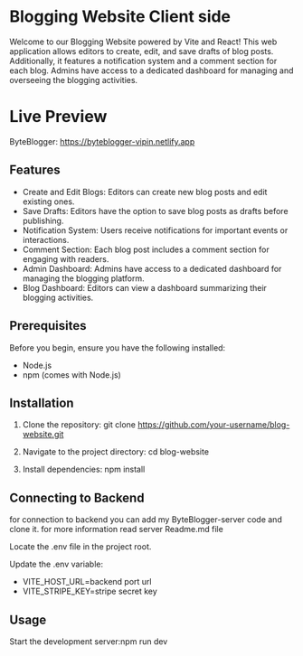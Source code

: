 # Blogging Website Client side

Welcome to our Blogging Website powered by Vite and React! This web application allows editors to create, edit, and save drafts of blog posts. Additionally, it features a notification system and a comment section for each blog. Admins have access to a dedicated dashboard for managing and overseeing the blogging activities.

# Live Preview

ByteBlogger: https://byteblogger-vipin.netlify.app

## Features

- Create and Edit Blogs: Editors can create new blog posts and edit existing ones.
- Save Drafts: Editors have the option to save blog posts as drafts before publishing.
- Notification System: Users receive notifications for important events or interactions.
- Comment Section: Each blog post includes a comment section for engaging with readers.
- Admin Dashboard: Admins have access to a dedicated dashboard for managing the blogging platform.
- Blog Dashboard: Editors can view a dashboard summarizing their blogging activities.

## Prerequisites

Before you begin, ensure you have the following installed:

- Node.js
- npm (comes with Node.js)

## Installation

1. Clone the repository:
   git clone https://github.com/your-username/blog-website.git

2. Navigate to the project directory:
   cd blog-website

3. Install dependencies:
   npm install

## Connecting to Backend

for connection to backend you can add my ByteBlogger-server code and clone it. for more information read server Readme.md file

Locate the .env file in the project root.

Update the .env variable:

- VITE_HOST_URL=backend port url
- VITE_STRIPE_KEY=stripe secret key

## Usage

Start the development server:npm run dev
